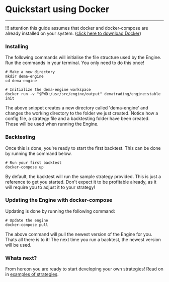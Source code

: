 # Quickstart using Docker
***
!!! attention
    this guide assumes that docker and docker-compose are already installed on your system. ([click here to download Docker](https://docs.docker.com/get-docker/))


### Installing
The following commands will initialise the file structure used by the Engine. Run the commands in your terminal. You only need to do this once!
```
# Make a new directory
mkdir dema-engine
cd dema-engine

# Initialize the dema-engine workspace
docker run -v "$PWD:/usr/src/engine/output" dematrading/engine:stable init
```
The above snippet creates a new directory called 'dema-engine' and changes the working directory to the folder we just created. 
Notice how a config file, a strategy file and a backtesting folder have been created. Those will be used when running the Engine.



### Backtesting
Once this is done, you're ready to start the first backtest. This can be done by running the command below.
```
# Run your first backtest
docker-compose up
```
By default, the backtest will run the sample strategy provided. This is just a reference to get you started. Don't expect it to be profitable already, as it will require you to adjust it to your strategy!


### Updating the Engine with docker-compose
Updating is done by running the following command:
```
# Update the engine
docker-compose pull
```
The above command will pull the newest version of the Engine for you. Thats all there is to it! The next time you run a backtest, the newest version will be used. 


### Whats next?
From hereon you are ready to start developing your own strategies! Read on in [examples of strategies](https://docs.dematrading.ai/getting_started/strategies/strategyexamples/).